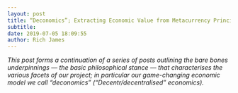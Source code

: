 ```yaml
---
layout: post
title: “Deconomics”; Extracting Economic Value from Metacurrency Principles
subtitle:
date: 2019-07-05 18:09:55
author: Rich James
---
```


*This post forms a continuation of a series of posts outlining the bare bones underpinnings — the basic philosophical stance — that characterises the various facets of our project; in particular our game-changing economic model we call “deconomics” (“Decentr/decentralised” economics).*
